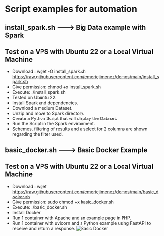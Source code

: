 # Script examples for automation
## install_spark.sh ---> Big Data example with Spark
## Test on a VPS with Ubuntu 22 or a Local Virtual Machine
- Download : wget -O install_spark.sh https://raw.githubusercontent.com/emericjimenez/demos/main/install_spark.sh
- Give permission: chmod +x install_spark.sh
- Execute: ./install_spark.sh
- Tested on Ubuntu 22.
- Install Spark and dependencies.
- Download a medium Dataset.
- Unzip and move to Spark directory.
- Create a Python Script that will display the Dataset.
- Run the Script in the Spark environment.
- Schemes, filtering of results and a select for 2 columns are shown regarding the filter used.

## basic_docker.sh ---> Basic Docker Example
## Test on a VPS with Ubuntu 22 or a Local Virtual Machine
- Download : wget https://raw.githubusercontent.com/emericjimenez/demos/main/basic_docker.sh
- Give permission: sudo chmod +x basic_docker.sh
- Execute: ./basic_docker.sh
- Install Docker
- Run 1 container with Apache and an example page in PHP.
- Run 1 container with uvicorn and a Python example using FastAPI to receive and return a response.
![Basic Docker](https://github.com/emericjimenez/demos/blob/main/basic_docker.gif)
